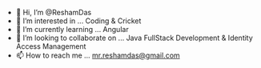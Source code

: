 - 👋 Hi, I’m @ReshamDas
- 👀 I’m interested in ... Coding & Cricket
- 🌱 I’m currently learning ... Angular
- 💞️ I’m looking to collaborate on ... Java FullStack Development & Identity Access Management
- 📫 How to reach me ... mr.reshamdas@gmail.com

<!---
ReshamDas/ReshamDas is a ✨ special ✨ repository because its `README.md` (this file) appears on your GitHub profile.
You can click the Preview link to take a look at your changes.
--->
